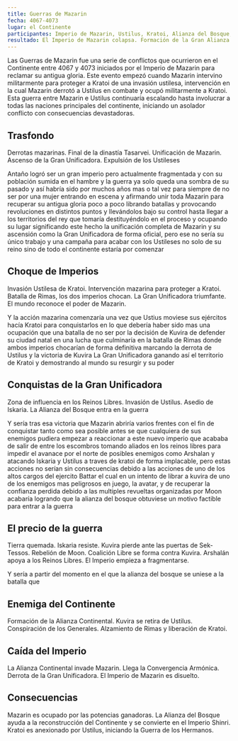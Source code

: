 ```yaml
---
title: Guerras de Mazarin
fecha: 4067-4073
lugar: el Continente
participantes: Imperio de Mazarin, Ustilus, Kratoi, Alianza del Bosque, Iskaria, Confederación Élfica, Reinos Libres
resultado: El Imperio de Mazarin colapsa. Formación de la Gran Alianza Continental. Nacimiento del Imperio Shinri. Inicio de la ocupación de Kratoi.
---
```


Las Guerras de Mazarin fue una serie de conflictos que ocurrieron en el Continente entre 4067 y 4073 iniciados por el Imperio de Mazarin para reclamar su antigua gloria. Este evento empezó cuando Mazarin intervino militarmente para proteger a Kratoi de una invasión ustilesa, intervención en la cual Mazarin derrotó a Ustilus en combate y ocupó militarmente a Kratoi. Esta guerra entre Mazarin e Ustilus continuaría escalando hasta involucrar a todas las naciones principales del continente, iniciando un asolador conflicto con consecuencias devastadoras.

## Trasfondo

Derrotas mazarinas. Final de la dinastía Tasarvei. Unificación de Mazarin. Ascenso de la Gran Unificadora. Expulsión de los Ustileses

Antaño logró ser un gran imperio pero actualmente fragmentada y con su población sumida en el hambre y la guerra ya solo queda una sombra de su pasado y así habría sido por muchos años mas o tal vez para siempre de no ser por una mujer entrando en escena y afirmando unir toda Mazarin para recuperar su antigua gloria poco a poco librando batallas y provocando revoluciones en distintos puntos y llevándolos bajo su control hasta llegar a los territorios del rey que tomaría destituyéndolo en el proceso y ocupando su lugar significando este hecho la unificación completa de Mazarin y su ascensión como la Gran Unificadora de forma oficial, pero ese no sería su único trabajo y una campaña para acabar con los Ustileses no solo de su reino sino de todo el continente estaría por comenzar 

## Choque de Imperios

Invasión Ustilesa de Kratoi. Intervención mazarina para proteger a Kratoi. Batalla de Rimas, los dos imperios chocan. La Gran Unificadora triumfante. El mundo reconoce el poder de Mazarin.

Y la acción mazarina comenzaría una vez que Ustius moviese sus ejércitos hacía Kratoi para conquistarlos en lo que debería haber sido mas una ocupación que una batalla de no ser por la decisión de Kuvira de defender su ciudad natal en una lucha que culminaría en la batalla de Rimas donde ambos imperios chocarían de forma definitiva marcando la derrota de Ustilus y la victoria de Kuvira La Gran Unificadora ganando así el territorio de Kratoi y demostrando al mundo su resurgir y su poder

## Conquistas de la Gran Unificadora

Zona de influencia en los Reinos Libres. Invasión de Ustilus. Asedio de Iskaria. La Alianza del Bosque entra en la guerra

Y sería tras esa victoria que Mazarin abriría varios frentes con el fin de conquistar tanto como sea posible antes se que cualquiera de sus enemigos pudiera empezar a reaccionar a este nuevo imperio que acababa de salir de entre los escombros tomando aliados en los reinos libres para impedir el avanace por el norte de posibles enemigos como Arshalan y atacando Iskaria y Ustilus a traves de kratoi de forma implacable, pero estas acciones no serían sin consecuencias debido a las acciones de uno de los altos cargos del ejercito Battar el cual en un intento de librar a kuvira de uno de los enemigos mas peligrosos en juego, la avatar, y de recuperar la confianza perdida debido a las multiples revueltas organizadas por Moon acabaría logrando que la alianza del bosque obtuviese un motivo factible para entrar a la guerra

## El precio de la guerra

Tierra quemada. Iskaria resiste. Kuvira pierde ante las puertas de Sek-Tessos. Rebelión de Moon. Coalición Libre se forma contra Kuvira. Arshalán apoya a los Reinos Libres. El Imperio empieza a fragmentarse.

Y sería a partir del momento en el que la alianza del bosque se uniese a la batalla que 

## Enemiga del Continente

Formación de la Alianza Continental. Kuvira se retira de Ustilus. Conspiración de los Generales. Alzamiento de Rimas y liberación de Kratoi. 

## Caída del Imperio

La Alianza Continental invade Mazarin. Llega la Convergencia Armónica. Derrota de la Gran Unificadora. El Imperio de Mazarin es disuelto.

## Consecuencias

Mazarin es ocupado por las potencias ganadoras. La Alianza del Bosque ayuda a la reconstrucción del Continente y se convierte en el Imperio Shinri. Kratoi es anexionado por Ustilus, iniciando la Guerra de los Hermanos. 


